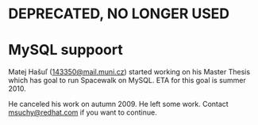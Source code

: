 
# **DEPRECATED, NO LONGER USED**

# MySQL suppoort

Matej Hašuľ (143350@mail.muni.cz) started working on his Master Thesis which has goal to run Spacewalk on MySQL. ETA for this goal is summer 2010.


He canceled his work on autumn 2009. He left some work. Contact msuchy@redhat.com if you want to continue.
